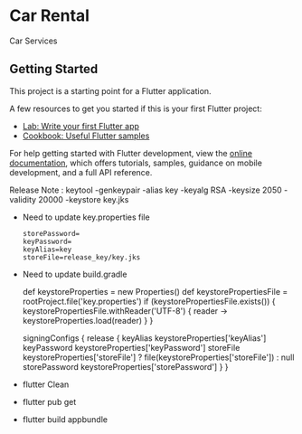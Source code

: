 # Car Rental

Car Services

## Getting Started

This project is a starting point for a Flutter application.

A few resources to get you started if this is your first Flutter project:

- [Lab: Write your first Flutter app](https://docs.flutter.dev/get-started/codelab)
- [Cookbook: Useful Flutter samples](https://docs.flutter.dev/cookbook)

For help getting started with Flutter development, view the
[online documentation](https://docs.flutter.dev/), which offers tutorials,
samples, guidance on mobile development, and a full API reference.


Release Note : 
keytool -genkeypair -alias key -keyalg RSA -keysize 2050 -validity 20000 -keystore key.jks

- Need to update key.properties file 

      storePassword=
      keyPassword=
      keyAlias=key
      storeFile=release_key/key.jks

- Need to update build.gradle


    def keystoreProperties = new Properties()
    def keystorePropertiesFile = rootProject.file('key.properties')
    if (keystorePropertiesFile.exists()) {
    keystorePropertiesFile.withReader('UTF-8') { reader ->
    keystoreProperties.load(reader)
    }
    }

    signingConfigs {
        release {
            keyAlias keystoreProperties['keyAlias']
            keyPassword keystoreProperties['keyPassword']
            storeFile keystoreProperties['storeFile'] ? file(keystoreProperties['storeFile']) : null
            storePassword keystoreProperties['storePassword']
        }
    }


- flutter Clean
- flutter  pub get
- flutter build appbundle